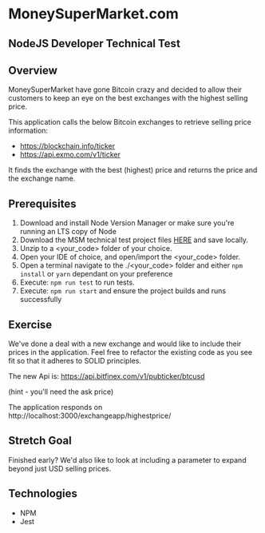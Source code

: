 # MoneySuperMarket.com 
## NodeJS Developer Technical Test

## Overview

MoneySuperMarket have gone Bitcoin crazy and decided to allow their customers to keep an 
eye on the best exchanges with the highest selling price.

This application calls the below Bitcoin exchanges to retrieve selling price information:

 * https://blockchain.info/ticker
 * https://api.exmo.com/v1/ticker

It finds the exchange with the best (highest) price and returns the price and the exchange name.

## Prerequisites
1.	Download and install Node Version Manager or make sure you're running an LTS copy of Node
2. 	Download the MSM technical test project files [HERE](https://github.com/MSMGCustomerPlatform/backend-task/archive/refs/heads/main.zip.) and save locally.
3. 	Unzip to a <your_code> folder of your choice.
4.	Open your IDE of choice, and open/import the <your_code> folder.
5.  Open a terminal navigate to the ./<your_code> folder and either `npm install` or `yarn` dependant on your preference
6.  Execute: `npm run test` to run tests.
7.	Execute: `npm run start` and ensure the project builds and runs successfully 
      
## Exercise

We've done a deal with a new exchange and would like to include their prices in the application.  Feel free to refactor
the existing code as you see fit so that it adheres to SOLID principles.

The new Api is:
https://api.bitfinex.com/v1/pubticker/btcusd

(hint - you'll need the ask price)

The application responds on http://localhost:3000/exchangeapp/highestprice/

## Stretch Goal

Finished early? We'd also like to look at including a parameter to expand beyond just USD selling prices.

## Technologies

 * NPM
 * Jest
